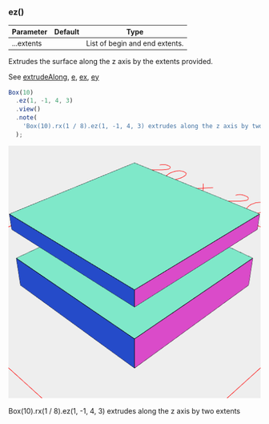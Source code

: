 ### ez()
Parameter|Default|Type
---|---|---
|...extents||List of begin and end extents.

Extrudes the surface along the z axis by the extents provided.

See [extrudeAlong](../../nb/api/extrudeAlong.nb), [e](#https://raw.githubusercontent.com/jsxcad/JSxCAD/master/nb/api/e.nb), [ex](#https://raw.githubusercontent.com/jsxcad/JSxCAD/master/nb/api/ex.nb), [ey](#https://raw.githubusercontent.com/jsxcad/JSxCAD/master/nb/api/ey.md)

```JavaScript
Box(10)
  .ez(1, -1, 4, 3)
  .view()
  .note(
    'Box(10).rx(1 / 8).ez(1, -1, 4, 3) extrudes along the z axis by two extents'
  );
```

![Image](ez.md.0.png)

Box(10).rx(1 / 8).ez(1, -1, 4, 3) extrudes along the z axis by two extents
